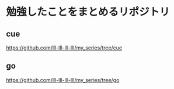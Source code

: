 # 勉強したことをまとめるリポジトリ

## cue
https://github.com/lll-lll-lll-lll/my_series/tree/cue

## go
https://github.com/lll-lll-lll-lll/my_series/tree/go